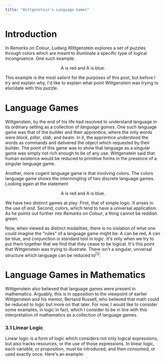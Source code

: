 ```yaml
---
title: "Wittgenstein's Language Games"
---
```


# Introduction

In _Remarks on Colour_, Ludwig Wittgenstein explores a set of puzzles through
colors which are meant to illuminate a specific type of logical incongruence.
One such example:

$$
\text{A is red and A is blue.}
$$

This example is the most salient for the purposes of this post, but before I
try and explain why, I'd like to explain what point Wittgenstein was trying
to elucidate with this puzzle.

# Language Games

Wittgenstein, by the end of his life had resolved to understand language in its
ordinary setting as a collection of _language games_. One such language game
was that of the builder and their apprentice, where the only words were _block_,
_pillar_, _slab_, and _beam_. In it, the apprentice understood the words as
commands and delivered the object which requested by their builder. The point of
this game was to show that language as a singular game was simply not rich
enough to be of any use. Wittgenstein said that human existence would be reduced
to primitive forms in the presence of a singular language game.

Another, more cogent language game is that involving colors. The colors language
game shows the intermingling of two discrete language games. Looking again at
the statement

$$
\text{A is red and A is blue.}
$$

We have two distinct games at play: First, that of simple logic. It arises in
the use of _and_. Second, colors, which tend to have a universal application.
As he points out further into _Remarks on Colour_, a thing cannot be reddish
green.

Now, when viewed as distinct modalities, there is no violation of what one could
imagine the "rules" of a language game might be: A can be red, A can be blue,
and conjunction is standard tool in logic. It's only when we try to put them
together that we find that they cease to be logical. It's this point that
Wittgenstein was trying to illustrate. There isn't a singular, universal
structure which language can be reduced to<sup>[1]</sup>.

# Language Games in Mathematics

Wittgenstein also believed that language games were present in mathematics.
Arguably, this is in opposition to the viewpoint of earlier Wittgenstein and
his mentor, Bertand Russell, who believed that math could be reduced to logic
but more on that later. For now, I would like to consider some examples, in
logic in fact, which I consider to be in line with this interpretation of 
mathematics as a collection of language games.

### 3.1 Linear Logic

Linear logic is a form of logic which considers not only logical expressions,
but also tracks resources, or the use of those expressions. In linear logic,
each variable, or proposition, must be introduced, and then _consumed_, or used
exactly once. Here's an example:

<!-- Consider changing the narrative here. Instead of "a few examples", focus
     on linear logic and show that, at least in logic, we have the ! and ?
     modalities which act as vehicles _between_ the two games. -->
